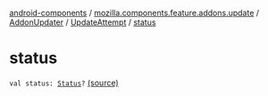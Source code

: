 [android-components](../../../index.md) / [mozilla.components.feature.addons.update](../../index.md) / [AddonUpdater](../index.md) / [UpdateAttempt](index.md) / [status](./status.md)

# status

`val status: `[`Status`](../-status/index.md)`?` [(source)](https://github.com/mozilla-mobile/android-components/blob/master/components/feature/addons/src/main/java/mozilla/components/feature/addons/update/AddonUpdater.kt#L142)